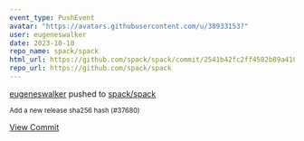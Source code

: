 ```yaml
---
event_type: PushEvent
avatar: "https://avatars.githubusercontent.com/u/38933153?"
user: eugeneswalker
date: 2023-10-10
repo_name: spack/spack
html_url: https://github.com/spack/spack/commit/2541b42fc2ff4582b89a4108bde8e7c342264e5c
repo_url: https://github.com/spack/spack
---
```


<a href='https://github.com/eugeneswalker' target='_blank'>eugeneswalker</a> pushed to <a href='https://github.com/spack/spack' target='_blank'>spack/spack</a>

<small>Add a new release sha256 hash (#37680)</small>

<a href='https://github.com/spack/spack/commit/2541b42fc2ff4582b89a4108bde8e7c342264e5c' target='_blank'>View Commit</a>
